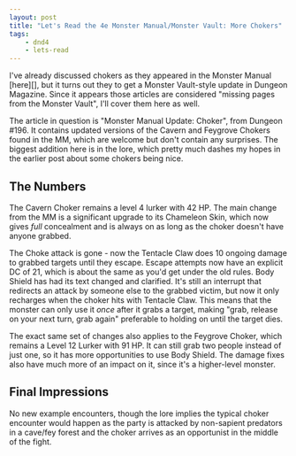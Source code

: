 ```yaml
---
layout: post
title: "Let's Read the 4e Monster Manual/Monster Vault: More Chokers"
tags:
    - dnd4
    - lets-read
---
```


I've already discussed chokers as they appeared in the Monster Manual [here][],
but it turns out they to get a Monster Vault-style update in Dungeon
Magazine. Since it appears those articles are considered "missing pages from the
Monster Vault", I'll cover them here as well.

The article in question is "Monster Manual Update: Choker", from Dungeon
#196. It contains updated versions of the Cavern and Feygrove Chokers found in
the MM, which are welcome but don't contain any surprises. The biggest addition
here is in the lore, which pretty much dashes my hopes in the earlier post about
some chokers being nice.






## The Numbers

The Cavern Choker remains a level 4 lurker with 42 HP. The main change from the
MM is a significant upgrade to its Chameleon Skin, which now gives _full_
concealment and is always on as long as the choker doesn't have anyone
grabbed.

The Choke attack is gone - now the Tentacle Claw does 10 ongoing damage to
grabbed targets until they escape. Escape attempts now have an explicit DC of
21, which is about the same as you'd get under the old rules. Body Shield has
had its text changed and clarified. It's still an interrupt that redirects an
attack by someone else to the grabbed victim, but now it only recharges when the
choker hits with Tentacle Claw. This means that the monster can only use it
_once_ after it grabs a target, making "grab, release on your next turn, grab
again" preferable to holding on until the target dies.

The exact same set of changes also applies to the Feygrove Choker, which remains
a Level 12 Lurker with 91 HP. It can still grab two people instead of just one,
so it has more opportunities to use Body Shield. The damage fixes also have much
more of an impact on it, since it's a higher-level monster.

## Final Impressions



No new example encounters, though the lore implies the typical choker encounter
would happen as the party is attacked by non-sapient predators in a cave/fey
forest and the choker arrives as an opportunist in the middle of the fight.
